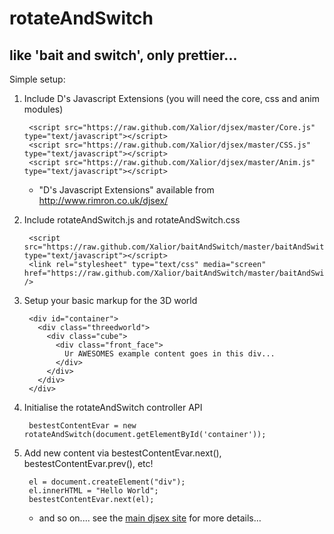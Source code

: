 # rotateAndSwitch #
## like 'bait and switch', only prettier... ##

Simple setup:

1. Include D's Javascript Extensions (you will need the core, css and anim modules)

        <script src="https://raw.github.com/Xalior/djsex/master/Core.js" type="text/javascript"></script>
        <script src="https://raw.github.com/Xalior/djsex/master/CSS.js" type="text/javascript"></script>
        <script src="https://raw.github.com/Xalior/djsex/master/Anim.js" type="text/javascript"></script>

    * "D's Javascript Extensions" available from <http://www.rimron.co.uk/djsex/>



2. Include rotateAndSwitch.js and rotateAndSwitch.css

        <script src="https://raw.github.com/Xalior/baitAndSwitch/master/baitAndSwitch.js" type="text/javascript"></script>
        <link rel="stylesheet" type="text/css" media="screen"  href="https://raw.github.com/Xalior/baitAndSwitch/master/baitAndSwitch.css" />

3. Setup your basic markup for the 3D world

        <div id="container">
          <div class="threedworld">
            <div class="cube">
              <div class="front_face">
                Ur AWESOMES example content goes in this div...
              </div>
            </div>
          </div>
        </div>

4. Initialise the rotateAndSwitch controller API

        bestestContentEvar = new rotateAndSwitch(document.getElementById('container'));

5. Add new content via bestestContentEvar.next(), bestestContentEvar.prev(), etc!

        el = document.createElement("div");
        el.innerHTML = "Hello World";
        bestestContentEvar.next(el);

    * and so on.... see the [main djsex site](http://www.rimron.co.uk/djsex/) for more details&hellip;
